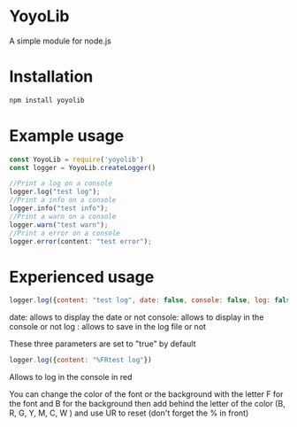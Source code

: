 # YoyoLib
A simple module for node.js

# Installation

```bash
npm install yoyolib
```


# Example usage

```js
const YoyoLib = require('yoyolib')
const logger = YoyoLib.createLogger()

//Print a log on a console
logger.log("test log");
//Print a info on a console
logger.info("test info");
//Print a warn on a console
logger.warn("test warn");
//Print a error on a console
logger.error(content: "test error");
```

# Experienced usage

```js
logger.log({content: "test log", date: false, console: false, log: false});
```
date: allows to display the date or not
console: allows to display in the console or not
log : allows to save in the log file or not

These three parameters are set to "true" by default

```js
logger.log({content: "%FRtest log"})
```
Allows to log in the console in red

You can change the color of the font or the background with the letter F for the font and B for the background then add behind the letter of the color (B, R, G, Y, M, C, W ) and use UR to reset (don't forget the % in front)
